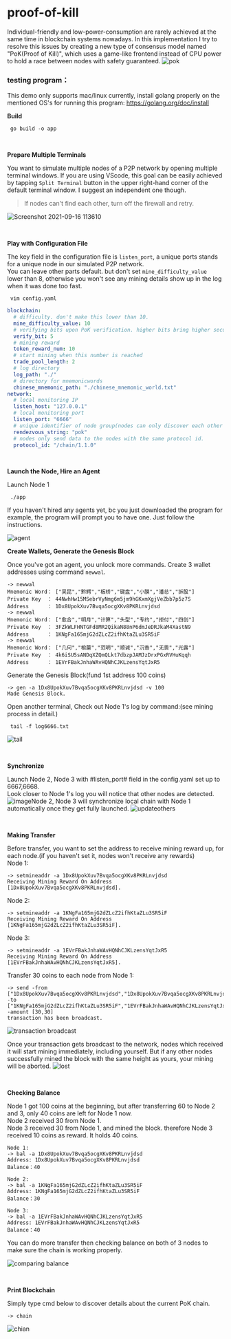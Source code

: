 # proof-of-kill

Individual-friendly and low-power-consumption are rarely achieved at the same time in blockchain systems nowadays.
In this implementation I try to resolve this issues by creating a new type of consensus model named "PoK(Proof of Kill)", which uses a game-like frontend instead of CPU power to hold a race between nodes with safety guaranteed.
![pok](https://user-images.githubusercontent.com/50705651/133920217-fc2af110-7ab0-4f5d-91bb-613c12c97fc6.jpg)



### testing program：

This demo only supports mac/linux currently, install golang properly on the mentioned OS's for running this program:
https://golang.org/doc/install



**Build**


```shell
 go build -o app
```
<br>



**Prepare Multiple Terminals**

You want to simulate multiple nodes of a P2P network by opening multiple terminal windows.
If you are using VScode, this goal can be easily achieved by tapping `Split Terminal` button in the upper right-hand corner of the default terminal window. I suggest an independent one though.
>If nodes can't find each other, turn off the firewall and retry.

![Screenshot 2021-09-16 113610](https://user-images.githubusercontent.com/50705651/133540241-1bf10cb4-11fd-4457-aa42-92e427ada100.jpg)

<br>



**Play with Configuration File**
  
  The key field in the configuration file is `listen_port`, a unique ports stands for a unique node in our simulated P2P network.</br>
  You can leave other parts default. but don't set `mine_difficulty_value` lower than 8, otherwise you won't see any mining details show up in the log when it was done too fast.
```shell
 vim config.yaml
```
```yaml
blockchain:
  # difficulty. don't make this lower than 10.
  mine_difficulty_value: 10
  # verifying bits upon PoK verification. higher bits bring higher security. but never make this value bigger than mine_difficulty_value
  verify_bit: 5
  # mining reward
  token_reward_num: 10
  # start mining when this number is reached
  trade_pool_length: 2
  # log directory
  log_path: "./"
  # directory for mnemonicwords
  chinese_mnemonic_path: "./chinese_mnemonic_world.txt"
network:
  # local monitoring IP
  listen_host: "127.0.0.1"
  # local monitoring port
  listen_port: "6666"
  # unique identifier of node group(nodes can only discover each other in the same group)
  rendezvous_string: "pok"
  # nodes only send data to the nodes with the same protocol id.
  protocol_id: "/chain/1.1.0"

```

<br>



**Launch the Node, Hire an Agent**

Launch Node 1
```shell
 ./app
```

If you haven't hired any agents yet, bc you just downloaded the program for example, the program will prompt you to have one.
Just follow the instructions.

![agent](https://user-images.githubusercontent.com/50705651/133919000-5366243f-1c9e-45df-90be-9ee35bc2c584.jpg)



**Create Wallets, Generate the Genesis Block**


Once you've got an agent, you unlock more commands.
Create 3 wallet addresses using command `newwal`.
```
-> newwal
Mnemonic Word： ["吴昆","黔鳄","板桥","键盘","小膜","潘总","拆股"]
Private Key  ： 44NwhHw15MSebrVyNmg6m5jm9hGKxmXgjVeZbb7p5z7S
Address      ： 1Dx8UpokXuv7Bvqa5ocgXKv8PKRLnvjdsd
-> newwal
Mnemonic Word： ["愈合","明月","计算","头型","专约","拒付","四创"]
Private Key  ： 3FZkWLFHNTGFd8MR2QikaN88nP6dmJeDRJkaM4XastN9
Address      ： 1KNgFa165mjG2dZLcZ2ifhKtaZLu3SR5iF
-> newwal
Mnemonic Word： ["几何","榆蘑","范明","顺诚","沉香","无畏","光露"]
Private Key  ： 4k6iSU5sANDqXZQmQLkt7dbzpJAMJzDrxPGxRVHuKqqh
Address      ： 1EVrFBakJnhaWAvHQNhCJKLzensYqtJxR5
```

Generate the Genesis Block(fund 1st address 100 coins)
```
-> gen -a 1Dx8UpokXuv7Bvqa5ocgXKv8PKRLnvjdsd -v 100
Made Genesis Block.
```

Open another terminal, Check out Node 1's log by command:(see mining process in detail.)
```shell
 tail -f log6666.txt 
```
![tail](https://user-images.githubusercontent.com/50705651/133919007-1c064936-454f-4920-8aaa-6d3d54e4ff6f.jpg)


<br>



**Synchronize**

Launch Node 2, Node 3 with #listen_port# field in the config.yaml set up to 6667,6668.</br>
Look closer to Node 1's log you will notice that other nodes are detected.
![image](https://user-images.githubusercontent.com/50705651/133558870-490772fe-b1a9-4440-8369-07ad64a3d4d3.png)Node 2, Node 3 will synchronize local chain with Node 1 automatically once they get fully launched.
![updateothers](https://user-images.githubusercontent.com/50705651/133918709-cbe2991c-1902-40a8-865d-7d860d61e089.jpg)


<br>



**Making Transfer**

Before transfer, you want to set the address to receive mining reward up, for each node.(if you haven't set it, nodes won't receive any rewards)</br>
Node 1:
```
-> setmineaddr -a 1Dx8UpokXuv7Bvqa5ocgXKv8PKRLnvjdsd
Receiving Mining Reward On Address [1Dx8UpokXuv7Bvqa5ocgXKv8PKRLnvjdsd].
```
Node 2:
```
-> setmineaddr -a 1KNgFa165mjG2dZLcZ2ifhKtaZLu3SR5iF
Receiving Mining Reward On Address [1KNgFa165mjG2dZLcZ2ifhKtaZLu3SR5iF].
```
Node 3:
```
-> setmineaddr -a 1EVrFBakJnhaWAvHQNhCJKLzensYqtJxR5
Receiving Mining Reward On Address [1EVrFBakJnhaWAvHQNhCJKLzensYqtJxR5].
```

Transfer 30 coins to each node from Node 1:
```
-> send -from ["1Dx8UpokXuv7Bvqa5ocgXKv8PKRLnvjdsd","1Dx8UpokXuv7Bvqa5ocgXKv8PKRLnvjdsd"] -to ["1KNgFa165mjG2dZLcZ2ifhKtaZLu3SR5iF","1EVrFBakJnhaWAvHQNhCJKLzensYqtJxR5"] -amount [30,30]
transaction has been broadcast.
```
![transaction broadcast](https://user-images.githubusercontent.com/50705651/133918734-326db616-4b2b-40aa-b0ee-82ae70452127.jpg)


Once your transaction gets broadcast to the network, nodes which received it will start mining immediately, including yourself.
But if any other nodes successfully mined the block with the same height as yours, your mining will be aborted.
![lost](https://user-images.githubusercontent.com/50705651/133919394-b55cc05d-e476-48d0-a08c-977e6a55139f.jpg)

<br>



**Checking Balance**

Node 1 got 100 coins at the beginning, but after transferring 60 to Node 2 and 3, only 40 coins are left for Node 1 now.<br>
Node 2 received 30 from Node 1.<br>
Node 3 received 30 from Node 1, and mined the block. therefore Node 3 received 10 coins as reward. It holds 40 coins.<br>

```
Node 1:
-> bal -a 1Dx8UpokXuv7Bvqa5ocgXKv8PKRLnvjdsd
Address: 1Dx8UpokXuv7Bvqa5ocgXKv8PKRLnvjdsd
Balance：40

Node 2:
-> bal -a 1KNgFa165mjG2dZLcZ2ifhKtaZLu3SR5iF
Address: 1KNgFa165mjG2dZLcZ2ifhKtaZLu3SR5iF
Balance：30

Node 3:
-> bal -a 1EVrFBakJnhaWAvHQNhCJKLzensYqtJxR5
Address: 1EVrFBakJnhaWAvHQNhCJKLzensYqtJxR5
Balance：40
```

You can do more transfer then checking balance on both of 3 nodes to make sure the chain is working properly.

![comparing balance](https://user-images.githubusercontent.com/50705651/133918765-a99cc1cc-95a2-402e-b19a-26eb9562d65e.jpg)

<br>


**Print Blockchain**

Simply type cmd below to discover details about the current PoK chain.
```
-> chain
```
![chian](https://user-images.githubusercontent.com/50705651/133918788-0ed2c84d-4e8b-4794-bb8d-f11730cb509e.jpg)
